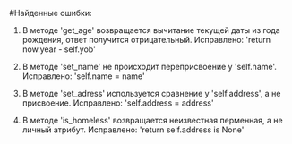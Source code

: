 #Найденные ошибки:

1. В методе 'get_age' возвращается вычитание текущей даты из года рождения,
   ответ получится отрицательный.
   Исправлено: 'return now.year - self.yob'

2. В методе 'set_name' не происходит переприсвоение у 'self.name'.
   Исправлено: 'self.name = name'

3. В методе 'set_adress' используется сравнение у 'self.address', а не присвоение.
   Исправлено: 'self.address = address'

4. В методе 'is_homeless' возвращается неизвестная перменная, а не личный атрибут.
   Исправлено: 'return self.address is None'